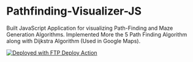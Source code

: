 # Pathfinding-Visualizer-JS

Built JavaScript Application for visualizing Path-Finding and Maze Generation Algorithms. Implemented More the 5 Path Finding Algorithm along with Dijkstra Algorithm (Used in Google Maps).


[<img alt="Deployed with FTP Deploy Action" src="https://img.shields.io/badge/Deployed With-FTP DEPLOY ACTION-%3CCOLOR%3E?style=for-the-badge&color=2b9348">](https://github.com/SamKirkland/FTP-Deploy-Action)
